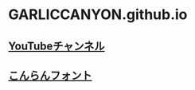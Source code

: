# GARLICCANYON.github.io

## [YouTubeチャンネル](https://www.youtube.com/@GARLICCANYON)

## [こんらんフォント](https://garliccanyon.github.io/konranfont/)


